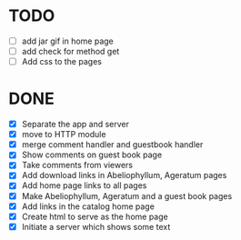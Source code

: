 # TODO

- [ ] add jar gif in home page
- [ ] add check for method get
- [ ] Add css to the pages

# DONE

- [x] Separate the app and server
- [x] move to HTTP module
- [x] merge comment handler and guestbook handler
- [x] Show comments on guest book page
- [x] Take comments from viewers
- [x] Add download links in Abeliophyllum, Ageratum pages
- [x] Add home page links to all pages
- [x] Make Abeliophyllum, Ageratum and a guest book pages
- [x] Add links in the catalog home page
- [x] Create html to serve as the home page
- [x] Initiate a server which shows some text
